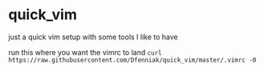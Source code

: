 # quick_vim
just a quick vim setup with some tools I like to have

run this where you want the vimrc to land
`curl https://raw.githubusercontent.com/Dfenniak/quick_vim/master/.vimrc -0`
